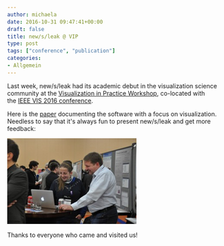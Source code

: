```yaml
---
author: michaela
date: 2016-10-31 09:47:41+00:00
draft: false
title: new/s/leak @ VIP
type: post
tags: ["conference", "publication"]
categories:
- Allgemein
---
```


Last week, new/s/leak had its academic debut in the visualization science community at the [Visualization in Practice Workshop](http://visinpractice.org/), co-located with the [IEEE VIS 2016 conference](http://ieeevis.org/).

Here is the [paper](https://www.informatik.tu-darmstadt.de/fileadmin/user_upload/Group_LangTech/publications/newsleak-VIP-latest.pdf) documenting the software with a focus on visualization. Needless to say that it's always fun to present new/s/leak and get more feedback:

![Kathrin presenting new/s/leak](/img/VIP-300x199.jpeg)

Thanks to everyone who came and visited us!


